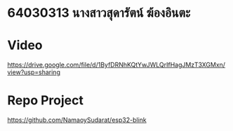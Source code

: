 # 64030313 นางสาวสุดารัตน์ ฆ้องอินตะ

# Video
https://drive.google.com/file/d/1ByfDRNhKQtYwJWLQrIfHagJMzT3XGMxn/view?usp=sharing

# Repo Project
https://github.com/NamaoySudarat/esp32-blink
